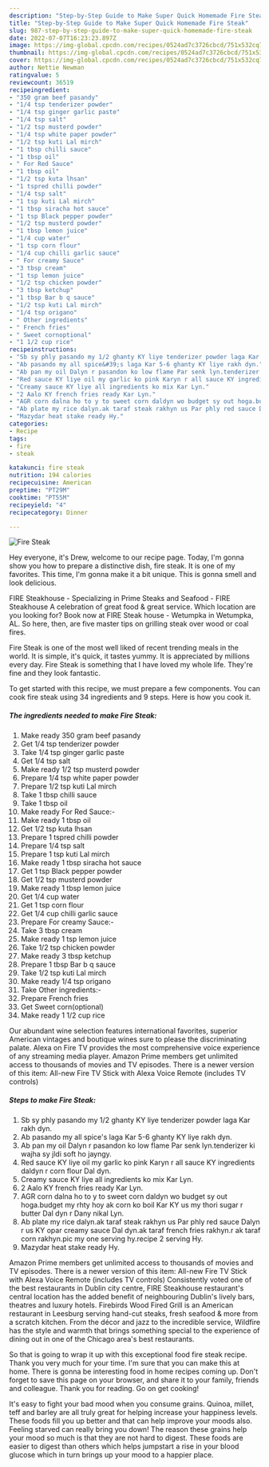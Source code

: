 ```yaml
---
description: "Step-by-Step Guide to Make Super Quick Homemade Fire Steak"
title: "Step-by-Step Guide to Make Super Quick Homemade Fire Steak"
slug: 987-step-by-step-guide-to-make-super-quick-homemade-fire-steak
date: 2022-07-07T16:23:23.897Z
image: https://img-global.cpcdn.com/recipes/0524ad7c3726cbcd/751x532cq70/fire-steak-recipe-main-photo.jpg
thumbnail: https://img-global.cpcdn.com/recipes/0524ad7c3726cbcd/751x532cq70/fire-steak-recipe-main-photo.jpg
cover: https://img-global.cpcdn.com/recipes/0524ad7c3726cbcd/751x532cq70/fire-steak-recipe-main-photo.jpg
author: Nettie Newman
ratingvalue: 5
reviewcount: 36519
recipeingredient:
- "350 gram beef pasandy"
- "1/4 tsp tenderizer powder"
- "1/4 tsp ginger garlic paste"
- "1/4 tsp salt"
- "1/2 tsp musterd powder"
- "1/4 tsp white paper powder"
- "1/2 tsp kuti Lal mirch"
- "1 tbsp chilli sauce"
- "1 tbsp oil"
- " For Red Sauce"
- "1 tbsp oil"
- "1/2 tsp kuta lhsan"
- "1 tspred chilli powder"
- "1/4 tsp salt"
- "1 tsp kuti Lal mirch"
- "1 tbsp siracha hot sauce"
- "1 tsp Black pepper powder"
- "1/2 tsp musterd powder"
- "1 tbsp lemon juice"
- "1/4 cup water"
- "1 tsp corn flour"
- "1/4 cup chilli garlic sauce"
- " For creamy Sauce"
- "3 tbsp cream"
- "1 tsp lemon juice"
- "1/2 tsp chicken powder"
- "3 tbsp ketchup"
- "1 tbsp Bar b q sauce"
- "1/2 tsp kuti Lal mirch"
- "1/4 tsp origano"
- " Other ingredients"
- " French fries"
- " Sweet cornoptional"
- "1 1/2 cup rice"
recipeinstructions:
- "Sb sy phly pasando my 1/2 ghanty KY liye tenderizer powder laga Kar rakh dyn."
- "Ab pasando my all spice&#39;s laga Kar 5-6 ghanty KY liye rakh dyn."
- "Ab pan my oil Dalyn r pasandon ko low flame Par senk lyn.tenderizer ki wajha sy jldi soft ho jayngy."
- "Red sauce KY liye oil my garlic ko pink Karyn r all sauce KY ingredients daldyn r corn flour Dal dyn."
- "Creamy sauce KY liye all ingredients ko mix Kar Lyn."
- "2 Aalo KY french fries ready Kar Lyn."
- "AGR corn dalna ho to y to sweet corn daldyn wo budget sy out hoga.budget my rhty hoy ak corn ko boil Kar KY us my thori sugar r butter Dal dyn r Dany nikal Lyn."
- "Ab plate my rice dalyn.ak taraf steak rakhyn us Par phly red sauce Dalyn r us KY opar creamy sauce Dal dyn.ak taraf french fries rakhyn.r ak taraf corn rakhyn.pic my one serving hy.recipe 2 serving Hy."
- "Mazydar heat stake ready Hy."
categories:
- Recipe
tags:
- fire
- steak

katakunci: fire steak 
nutrition: 194 calories
recipecuisine: American
preptime: "PT29M"
cooktime: "PT55M"
recipeyield: "4"
recipecategory: Dinner

---
```



![Fire Steak](https://img-global.cpcdn.com/recipes/0524ad7c3726cbcd/751x532cq70/fire-steak-recipe-main-photo.jpg)

Hey everyone, it's Drew, welcome to our recipe page. Today, I'm gonna show you how to prepare a distinctive dish, fire steak. It is one of my favorites. This time, I'm gonna make it a bit unique. This is gonna smell and look delicious.

FIRE Steakhouse - Specializing in Prime Steaks and Seafood - FIRE Steakhouse A celebration of great food &amp; great service. Which location are you looking for? Book now at FIRE Steak house - Wetumpka in Wetumpka, AL. So here, then, are five master tips on grilling steak over wood or coal fires.

Fire Steak is one of the most well liked of recent trending meals in the world. It is simple, it's quick, it tastes yummy. It is appreciated by millions every day. Fire Steak is something that I have loved my whole life. They're fine and they look fantastic.


To get started with this recipe, we must prepare a few components. You can cook fire steak using 34 ingredients and 9 steps. Here is how you cook it.

<!--inarticleads1-->

##### The ingredients needed to make Fire Steak:

1. Make ready 350 gram beef pasandy
1. Get 1/4 tsp tenderizer powder
1. Take 1/4 tsp ginger garlic paste
1. Get 1/4 tsp salt
1. Make ready 1/2 tsp musterd powder
1. Prepare 1/4 tsp white paper powder
1. Prepare 1/2 tsp kuti Lal mirch
1. Take 1 tbsp chilli sauce
1. Take 1 tbsp oil
1. Make ready  For Red Sauce:-
1. Make ready 1 tbsp oil
1. Get 1/2 tsp kuta lhsan
1. Prepare 1 tspred chilli powder
1. Prepare 1/4 tsp salt
1. Prepare 1 tsp kuti Lal mirch
1. Make ready 1 tbsp siracha hot sauce
1. Get 1 tsp Black pepper powder
1. Get 1/2 tsp musterd powder
1. Make ready 1 tbsp lemon juice
1. Get 1/4 cup water
1. Get 1 tsp corn flour
1. Get 1/4 cup chilli garlic sauce
1. Prepare  For creamy Sauce:-
1. Take 3 tbsp cream
1. Make ready 1 tsp lemon juice
1. Take 1/2 tsp chicken powder
1. Make ready 3 tbsp ketchup
1. Prepare 1 tbsp Bar b q sauce
1. Take 1/2 tsp kuti Lal mirch
1. Make ready 1/4 tsp origano
1. Take  Other ingredients:-
1. Prepare  French fries
1. Get  Sweet corn(optional)
1. Make ready 1 1/2 cup rice


Our abundant wine selection features international favorites, superior American vintages and boutique wines sure to please the discriminating palate. Alexa on Fire TV provides the most comprehensive voice experience of any streaming media player. Amazon Prime members get unlimited access to thousands of movies and TV episodes. There is a newer version of this item: All-new Fire TV Stick with Alexa Voice Remote (includes TV controls) 

<!--inarticleads2-->

##### Steps to make Fire Steak:

1. Sb sy phly pasando my 1/2 ghanty KY liye tenderizer powder laga Kar rakh dyn.
1. Ab pasando my all spice&#39;s laga Kar 5-6 ghanty KY liye rakh dyn.
1. Ab pan my oil Dalyn r pasandon ko low flame Par senk lyn.tenderizer ki wajha sy jldi soft ho jayngy.
1. Red sauce KY liye oil my garlic ko pink Karyn r all sauce KY ingredients daldyn r corn flour Dal dyn.
1. Creamy sauce KY liye all ingredients ko mix Kar Lyn.
1. 2 Aalo KY french fries ready Kar Lyn.
1. AGR corn dalna ho to y to sweet corn daldyn wo budget sy out hoga.budget my rhty hoy ak corn ko boil Kar KY us my thori sugar r butter Dal dyn r Dany nikal Lyn.
1. Ab plate my rice dalyn.ak taraf steak rakhyn us Par phly red sauce Dalyn r us KY opar creamy sauce Dal dyn.ak taraf french fries rakhyn.r ak taraf corn rakhyn.pic my one serving hy.recipe 2 serving Hy.
1. Mazydar heat stake ready Hy.


Amazon Prime members get unlimited access to thousands of movies and TV episodes. There is a newer version of this item: All-new Fire TV Stick with Alexa Voice Remote (includes TV controls) Consistently voted one of the best restaurants in Dublin city centre, FIRE Steakhouse restaurant&#39;s central location has the added benefit of neighbouring Dublin&#39;s lively bars, theatres and luxury hotels. Firebirds Wood Fired Grill is an American restaurant in Leesburg serving hand-cut steaks, fresh seafood &amp; more from a scratch kitchen. From the décor and jazz to the incredible service, Wildfire has the style and warmth that brings something special to the experience of dining out in one of the Chicago area&#39;s best restaurants. 

So that is going to wrap it up with this exceptional food fire steak recipe. Thank you very much for your time. I'm sure that you can make this at home. There is gonna be interesting food in home recipes coming up. Don't forget to save this page on your browser, and share it to your family, friends and colleague. Thank you for reading. Go on get cooking!

It's easy to fight your bad mood when you consume grains. Quinoa, millet, teff and barley are all truly great for helping increase your happiness levels. These foods fill you up better and that can help improve your moods also. Feeling starved can really bring you down! The reason these grains help your mood so much is that they are not hard to digest. These foods are easier to digest than others which helps jumpstart a rise in your blood glucose which in turn brings up your mood to a happier place.
